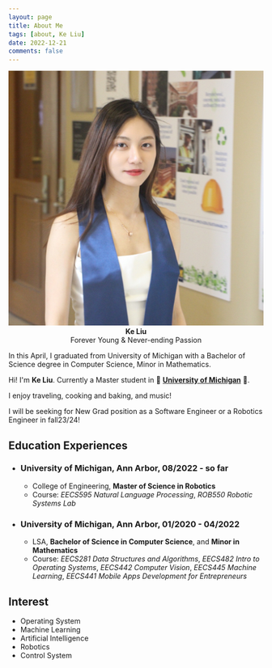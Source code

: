 ```yaml
---
layout: page
title: About Me
tags: [about, Ke Liu]
date: 2022-12-21
comments: false
---
```


<center><img src="lk_prof.jpg" class="img-circle zoombtn animated rotateIn"></center>
<center><b>Ke Liu</b></center>

<center>Forever Young & Never-ending Passion</center>

In this April, I graduated from University of Michigan with a Bachelor of Science degree in Computer Science, Minor in Mathematics.

<!-- Hi! I'm **Ke Liu**. Currently a Master student in <img src="https://github.githubassets.com/images/icons/emoji/unicode/1f49b.png?v8" alt="yellow_heart" width="200"/>![yellow_heart](https://github.githubassets.com/images/icons/emoji/unicode/1f49b.png?v8) [University of Michigan](https://umich.edu/) ![blue_heart](https://github.githubassets.com/images/icons/emoji/unicode/1f499.png?v8). -->

Hi! I'm **Ke Liu**. Currently a Master student in 💛 <a href="https://umich.edu/"><b>University of Michigan</b></a> 💙.

I enjoy traveling, cooking and baking, and music!

I will be seeking for New Grad position as a Software Engineer or a Robotics Engineer in fall23/24!

## Education Experiences
- ### University of Michigan, Ann Arbor, 08/2022 - so far
    * College of Engineering, **Master of Science in Robotics**
    * Course: _EECS595 Natural Language Processing_, _ROB550 Robotic Systems Lab_
- ### University of Michigan, Ann Arbor, 01/2020 - 04/2022
    * LSA, **Bachelor of Science in Computer Science**, and **Minor in Mathematics**
    * Course: _EECS281 Data Structures and Algorithms_, _EECS482 Intro to Operating Systems_, _EECS442 Computer Vision_, _EECS445 Machine Learning_, _EECS441 Mobile Apps Development for Entrepreneurs_

## Interest
* Operating System
* Machine Learning
* Artificial Intelligence
* Robotics
* Control System
